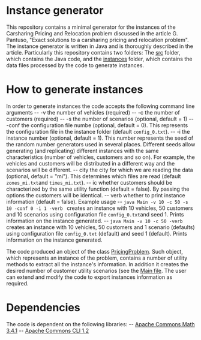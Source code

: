 # Instance generator
This repository contains a minimal generator for the instances of the Carsharing Pricing and Relocation problem discussed in the article G. Pantuso, "Exact solutions to a carsharing pricing and relocation problem". The instance generator is written in Java and is thoroughly described in the article.
Particularly this repository contains two folders: The [src](./src) folder, which contains the Java code, and the [instances](./instances) folder, which contains the data files processed by the code to generate instances. 
# How to generate instances
In order to generate instances the code accepts the following command line arguments
-- -v the number of vehicles (required)
-- -c the number of customers (required)
-- -s the number of scenarios (optional, default = 1)
-- -conf the configuration file numbe (optional, default = 0). This represents the configuration file in the instance folder (default `config_0.txt`).
-- -i the instance number (optional, default = 1). This number represents the seed of the random number generators used in several places. Different seeds allow generating (and replicating) different instances with the same characteristics (number of vehicles, customers and so on). For example, the vehicles and customers will be distributed in a different way and the scenarios will be different. 
-- city the city for which we are reading the data (optional, default = "mi"). This determines which files are read (default `zones_mi.txt`and `times_mi.txt`).
-- ic whether customers should be characterized by the same utility function (default = false). By passing the options the customers will be identical. 
-- verb whether to print instance information (default = false). 
Example usage 
-- `java Main -v 10 -c 50 -s 10 -conf 0 -i 1 -verb ` creates an instance with 10 vehicles, 50 customers and 10 scenarios using configuration file `config_0.txt`and seed $1$. Prints information on the instance generated. 
-- `java Main -v 10 -c 50 -verb ` creates an instance with 10 vehicles, 50 customers and 1 scenario (defaults) using configuration file `config_0.txt` (default) and seed $1$ (default). Prints information on the instance generated. 

The code produced an object of the class [PricingProblem](./src/PricingProblem.java). Such object, which represents an instance of the problem, contains a number of utility methods to extract all the instance's information. In addition it creates the desired number of customer utility scenarios (see the [Main file](./src/Main.java). The user can extend and modify the code to export instances information as required. 

# Dependencies
The code is dependent on the following libraries:
-- [Apache Commons Math 3.4.1](https://commons.apache.org/proper/commons-math/download_math.cgi)
-- [Apache Commons CLI 1.2](https://commons.apache.org/proper/commons-cli/)
